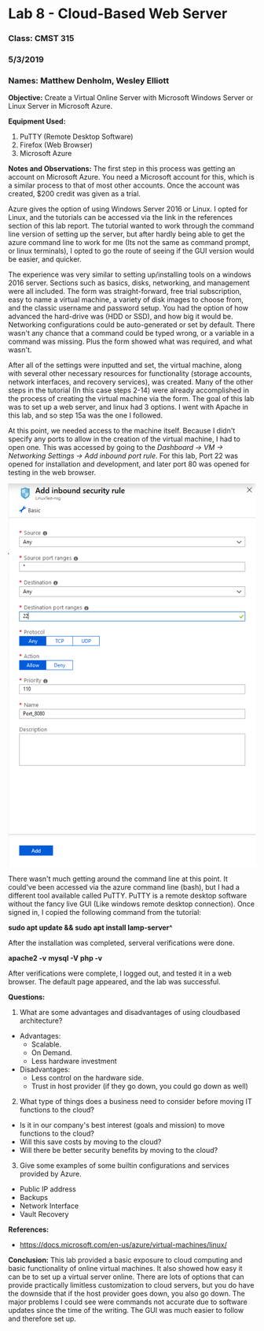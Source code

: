 # Lab 8 - Cloud-Based Web Server

### Class: CMST 315

### 5/3/2019

### Names: Matthew Denholm, Wesley Elliott

**Objective:** Create a Virtual Online Server with Microsoft Windows Server or Linux Server in Microsoft Azure.

**Equipment Used:**
1. PuTTY (Remote Desktop Software)
2. Firefox (Web Browser)
3. Microsoft Azure

**Notes and Observations:**
The first step in this process was getting an account on Microsoft Azure. You need a Microsoft account for this, which is a similar process to that of most other accounts. Once the account was created, $200 credit was given as a trial.

Azure gives the option of using Windows Server 2016 or Linux. I opted for Linux, and the tutorials can be accessed via the link in the references section of this lab report. The tutorial wanted to work through the command line version of setting up the server, but after hardly being able to get the azure command line to work for me (Its not the same as command prompt, or linux terminals), I opted to go the route of seeing if the GUI version would be easier, and quicker.

The experience was very similar to setting up/installing tools on a windows 2016 server. Sections such as basics, disks, networking, and management were all included. The form was straight-forward, free trial subscription, easy to name a virtual machine, a variety of disk images to choose from, and the classic username and password setup. You had the option of how advanced the hard-drive was (HDD or SSD), and how big it would be. Networking configurations could be auto-generated or set by default. There wasn't any chance that a command could be typed wrong, or a variable in a command was missing. Plus the form showed what was required, and what wasn't.

After all of the settings were inputted and set, the virtual machine, along with several other necessary resources for functionality (storage accounts, network interfaces, and recovery services), was created. Many of the other steps in the tutorial (In this case steps 2-14) were already accomplished in the process of creating the virtual machine via the form. The goal of this lab was to set up a web server, and linux had 3 options. I went with Apache in this lab, and so step 15a was the one I followed.

At this point, we needed access to the machine itself. Because I didn't specify any ports to allow in the creation of the virtual machine, I had to open one. This was accessed by going to the *Dashboard -> VM -> Networking Settings -> Add inbound port rule*. For this lab, Port 22 was opened for installation and development, and later port 80 was opened for testing in the web browser.

![pic](https://github.com/Matthew-Denholm/Sys-Administration-Lab-Reports/blob/master/Lab%208%20-%20Cloud-based%20web%20server/Port%20Rules.PNG)

There wasn't much getting around the command line at this point. It could've been accessed via the azure command line (bash), but I had a different tool available called PuTTY. PuTTY is a remote desktop software without the fancy live GUI (Like windows remote desktop connection). Once signed in, I copied the following command from the tutorial:

**sudo apt update && sudo apt install lamp-server^**

After the installation was completed, serveral verifications were done.

**apache2 -v**
**mysql -V**
**php -v**

After verifications were complete, I logged out, and tested it in a web browser. The default page appeared, and the lab was successful.

**Questions:**
1. What are some advantages and disadvantages of using cloud­based architecture?
  - Advantages:
    - Scalable.
	- On Demand.
	- Less hardware investment
  - Disadvantages:
    - Less control on the hardware side.
	- Trust in host provider (if they go down, you could go down as well)
2. What type of things does a business need to consider before moving IT functions to the cloud?
  - Is it in our company's best interest (goals and mission) to move functions to the cloud?
  - Will this save costs by moving to the cloud?
  - Will there be better security benefits by moving to the cloud?
3. Give some examples of some built­in configurations and services provided by Azure.
  - Public IP address
  - Backups
  - Network Interface
  - Vault Recovery

**References:**
- https://docs.microsoft.com/en-us/azure/virtual-machines/linux/

**Conclusion:**
This lab provided a basic exposure to cloud computing and basic functionality of online virtual machines. It also showed how easy it can be to set up a virtual server online. There are lots of options that can provide practically limitless customization to cloud servers, but you do have the downside that if the host provider goes down, you also go down. The major problems I could see were commands not accurate due to software updates since the time of the writing. The GUI was much easier to follow and therefore set up.
